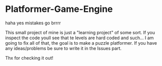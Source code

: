 # Platformer-Game-Engine
haha yes mistakes go brrrr

This small project of mine is just a "learning project" of some sort. If you inspect the code youll see that te levels are hard coded and such... I am going to fix all of that, the goal is to make a puzzle platformer. If you have any ideas/problems be sure to write it in the Issues part.

Thx for checking it out!
